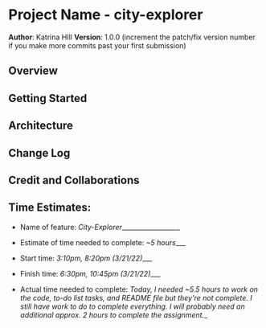 # Project Name - city-explorer

**Author**: Katrina HIll
**Version**: 1.0.0 (increment the patch/fix version number if you make more commits past your first submission)

## Overview
<!-- Provide a high level overview of what this application is and why you are building it, beyond the fact that it's an assignment for this class. (i.e. What's your problem domain?) -->

## Getting Started
<!-- What are the steps that a user must take in order to build this app on their own machine and get it running? -->

## Architecture
<!-- Provide a detailed description of the application design. What technologies (languages, libraries, etc) you're using, and any other relevant design information. -->

## Change Log
<!-- Use this area to document the iterative changes made to your application as each feature is successfully implemented. Use time stamps. Here's an example:

01-01-2001 4:59pm - Application now has a fully-functional express server, with a GET route for the location resource. -->

## Credit and Collaborations
<!-- Give credit (and a link) to other people or resources that helped you build this application. -->

## Time Estimates:

 - Name of feature: _City-Explorer___________________

- Estimate of time needed to complete: _~5 hours____

- Start time: _3:10pm, 8:20pm (3/21/22)____

- Finish time: _6:30pm, 10:45pm (3/21/22)____

- Actual time needed to complete: _Today, I needed ~5.5 hours to work on the code, to-do list tasks, and README file but they're not complete. I still have work to do to complete everything. I will probably need an additional approx. 2 hours to complete the assignment.__
